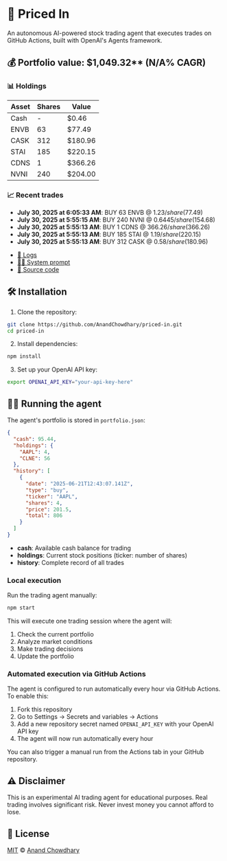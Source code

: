 # 🤖 Priced In

An autonomous AI-powered stock trading agent that executes trades on GitHub Actions, built with OpenAI's Agents framework.

<!-- auto start -->

## 💰 Portfolio value: $1,049.32** (N/A% CAGR)

### 📊 Holdings

| Asset | Shares | Value |
|-------|--------|-------|
| Cash | - | $0.46 |
| ENVB | 63 | $77.49 |
| CASK | 312 | $180.96 |
| STAI | 185 | $220.15 |
| CDNS | 1 | $366.26 |
| NVNI | 240 | $204.00 |

### 📈 Recent trades

- **July 30, 2025 at 6:05:33 AM**: BUY 63 ENVB @ $1.23/share ($77.49)
- **July 30, 2025 at 5:55:15 AM**: BUY 240 NVNI @ $0.6445/share ($154.68)
- **July 30, 2025 at 5:55:13 AM**: BUY 1 CDNS @ $366.26/share ($366.26)
- **July 30, 2025 at 5:55:13 AM**: BUY 185 STAI @ $1.19/share ($220.15)
- **July 30, 2025 at 5:55:13 AM**: BUY 312 CASK @ $0.58/share ($180.96)

<!-- auto end -->

- [🧠 Logs](./agent.log)
- [🧑‍💻 System prompt](./system-prompt.md)
- [📁 Source code](./agent.ts)

## 🛠️ Installation

1. Clone the repository:

```bash
git clone https://github.com/AnandChowdhary/priced-in.git
cd priced-in
```

2. Install dependencies:

```bash
npm install
```

3. Set up your OpenAI API key:

```bash
export OPENAI_API_KEY="your-api-key-here"
```

## 🏃‍♂️ Running the agent

The agent's portfolio is stored in `portfolio.json`:

```json
{
  "cash": 95.44,
  "holdings": {
    "AAPL": 4,
    "CLNE": 56
  },
  "history": [
    {
      "date": "2025-06-21T12:43:07.141Z",
      "type": "buy",
      "ticker": "AAPL",
      "shares": 4,
      "price": 201.5,
      "total": 806
    }
  ]
}
```

- **cash**: Available cash balance for trading
- **holdings**: Current stock positions (ticker: number of shares)
- **history**: Complete record of all trades

### Local execution

Run the trading agent manually:

```bash
npm start
```

This will execute one trading session where the agent will:

1. Check the current portfolio
2. Analyze market conditions
3. Make trading decisions
4. Update the portfolio

### Automated execution via GitHub Actions

The agent is configured to run automatically every hour via GitHub Actions. To enable this:

1. Fork this repository
2. Go to Settings → Secrets and variables → Actions
3. Add a new repository secret named `OPENAI_API_KEY` with your OpenAI API key
4. The agent will now run automatically every hour

You can also trigger a manual run from the Actions tab in your GitHub repository.

## ⚠️ Disclaimer

This is an experimental AI trading agent for educational purposes. Real trading involves significant risk. Never invest money you cannot afford to lose.

## 📄 License

[MIT](./LICENSE) © [Anand Chowdhary](https://anandchowdhary.com)
